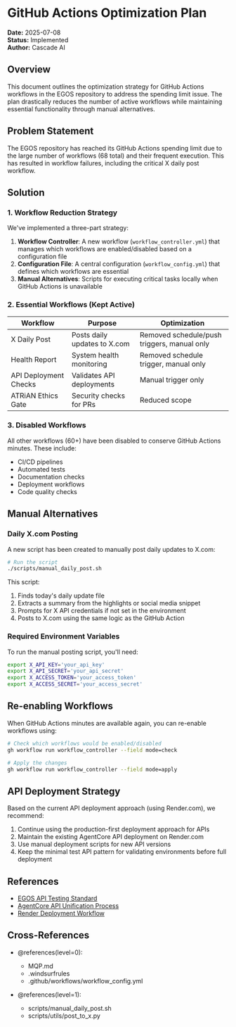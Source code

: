 # GitHub Actions Optimization Plan

**Date:** 2025-07-08  
**Status:** Implemented  
**Author:** Cascade AI  

## Overview

This document outlines the optimization strategy for GitHub Actions workflows in the EGOS repository to address the spending limit issue. The plan drastically reduces the number of active workflows while maintaining essential functionality through manual alternatives.

## Problem Statement

The EGOS repository has reached its GitHub Actions spending limit due to the large number of workflows (68 total) and their frequent execution. This has resulted in workflow failures, including the critical X daily post workflow.

## Solution

### 1. Workflow Reduction Strategy

We've implemented a three-part strategy:

1. **Workflow Controller**: A new workflow (`workflow_controller.yml`) that manages which workflows are enabled/disabled based on a configuration file
2. **Configuration File**: A central configuration (`workflow_config.yml`) that defines which workflows are essential
3. **Manual Alternatives**: Scripts for executing critical tasks locally when GitHub Actions is unavailable

### 2. Essential Workflows (Kept Active)

| Workflow | Purpose | Optimization |
|----------|---------|-------------|
| X Daily Post | Posts daily updates to X.com | Removed schedule/push triggers, manual only |
| Health Report | System health monitoring | Removed schedule trigger, manual only |
| API Deployment Checks | Validates API deployments | Manual trigger only |
| ATRiAN Ethics Gate | Security checks for PRs | Reduced scope |

### 3. Disabled Workflows

All other workflows (60+) have been disabled to conserve GitHub Actions minutes. These include:
- CI/CD pipelines
- Automated tests
- Documentation checks
- Deployment workflows
- Code quality checks

## Manual Alternatives

### Daily X.com Posting

A new script has been created to manually post daily updates to X.com:

```bash
# Run the script
./scripts/manual_daily_post.sh
```

This script:
1. Finds today's daily update file
2. Extracts a summary from the highlights or social media snippet
3. Prompts for X API credentials if not set in the environment
4. Posts to X.com using the same logic as the GitHub Action

### Required Environment Variables

To run the manual posting script, you'll need:

```bash
export X_API_KEY='your_api_key'
export X_API_SECRET='your_api_secret'
export X_ACCESS_TOKEN='your_access_token'
export X_ACCESS_SECRET='your_access_secret'
```

## Re-enabling Workflows

When GitHub Actions minutes are available again, you can re-enable workflows using:

```bash
# Check which workflows would be enabled/disabled
gh workflow run workflow_controller --field mode=check

# Apply the changes
gh workflow run workflow_controller --field mode=apply
```

## API Deployment Strategy

Based on the current API deployment approach (using Render.com), we recommend:

1. Continue using the production-first deployment approach for APIs
2. Maintain the existing AgentCore API deployment on Render.com
3. Use manual deployment scripts for new API versions
4. Keep the minimal test API pattern for validating environments before full deployment

## References

- [EGOS API Testing Standard](../standards/rules_api_testing.md)
- [AgentCore API Unification Process](../../.windsurf/workflows/agentcore_api_unification.md)
- [Render Deployment Workflow](../../.windsurf/workflows/render_api_deployment.md)

## Cross-References

- @references(level=0):
  - MQP.md
  - .windsurfrules
  - .github/workflows/workflow_config.yml

- @references(level=1):
  - scripts/manual_daily_post.sh
  - scripts/utils/post_to_x.py
